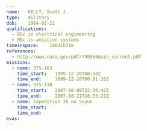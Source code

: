 ```yaml
---
name:	KELLY, Scott J.
type:	military
dob:	1964-02-21
qualifications:
  - BSc in electrical engineering
  - MSc in aviation systems
timeinspace:	180d1h51m
references:
  - http://www.nasa.gov/pdf/740566main_current.pdf
missions:
  - name: STS-103
    time_start:   1999-12-20T00:50Z
    time_end:     1999-12-28T00:01:35Z
  - name: STS-118
    time_start:   2007-08-08T22:36:42Z
    time_end:     2007-08-21T16:33:21Z
  - name: Expedition 26 on Soyuz
    time_start:   
    time_end:     
evas:
---
```

